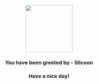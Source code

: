 <p align="center">
    <img src="https://raw.githubusercontent.com/PokeAPI/sprites/master/sprites/pokemon/266.png" width="150" height="150">
</p>
<h3 align="center">You have been greeted by - <b>Silcoon</b></h3>
<h3 align="center">Have a nice day!</h3>
